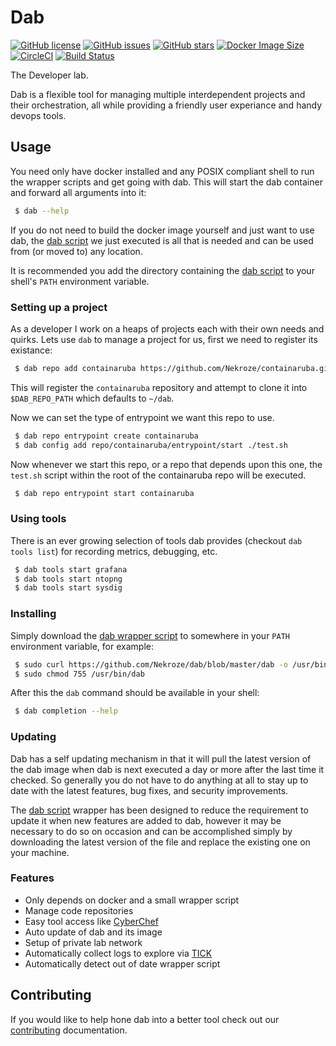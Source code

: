 # Dab

[![GitHub license](https://img.shields.io/github/license/Nekroze/dab.svg)](https://github.com/Nekroze/dab/blob/master/LICENSE) [![GitHub issues](https://img.shields.io/github/issues/Nekroze/dab.svg)](https://github.com/Nekroze/dab/issues) [![GitHub stars](https://img.shields.io/github/stars/Nekroze/dab.svg)](https://github.com/Nekroze/dab/stargazers) [![Docker Image Size](https://images.microbadger.com/badges/image/nekroze/dab.svg)](https://microbadger.com/images/nekroze/dab "Get your own image badge on microbadger.com") [![CircleCI](https://circleci.com/gh/Nekroze/dab.svg?style=svg)](https://circleci.com/gh/Nekroze/dab) [![Build Status](https://travis-ci.org/Nekroze/dab.svg?branch=master)](https://travis-ci.org/Nekroze/dab)

The Developer lab.

Dab is a flexible tool for managing multiple interdependent projects and their orchestration, all while providing a friendly user experiance and handy devops tools.

## Usage

You need only have docker installed and any POSIX compliant shell to run the wrapper scripts and get going with dab. This will start the dab container and forward all arguments into it:

```bash
 $ dab --help
```

If you do not need to build the docker image yourself and just want to use dab, the [dab script][1] we just executed is all that is needed and can be used from (or moved to) any location.

It is recommended you add the directory containing the [dab script][1] to your shell's `PATH` environment variable.

### Setting up a project

As a developer I work on a heaps of projects each with their own needs and quirks. Lets use `dab` to manage a project for us, first we need to register its existance:

```bash
 $ dab repo add containaruba https://github.com/Nekroze/containaruba.git
```

This will register the `containaruba` repository and attempt to clone it into `$DAB_REPO_PATH` which defaults to `~/dab`.

Now we can set the type of entrypoint we want this repo to use.

```bash
 $ dab repo entrypoint create containaruba
 $ dab config add repo/containaruba/entrypoint/start ./test.sh
```

Now whenever we start this repo, or a repo that depends upon this one, the `test.sh` script within the root of the containaruba repo will be executed.

```bash
 $ dab repo entrypoint start containaruba
```

### Using tools

There is an ever growing selection of tools dab provides (checkout `dab tools list`) for recording metrics, debugging, etc.

```bash
 $ dab tools start grafana
 $ dab tools start ntopng
 $ dab tools start sysdig
```

### Installing

Simply download the [dab wrapper script][1] to somewhere in your `PATH` environment variable, for example:

```bash
 $ sudo curl https://github.com/Nekroze/dab/blob/master/dab -o /usr/bin/dab
 $ sudo chmod 755 /usr/bin/dab
```

After this the `dab` command should be available in your shell:

```bash
 $ dab completion --help
```

### Updating

Dab has a self updating mechanism in that it will pull the latest version of the dab image when dab is next executed a day or more after the last time it checked. So generally you do not have to do anything at all to stay up to date with the latest features, bug fixes, and security improvements.

The [dab script][1] wrapper has been designed to reduce the requirement to update it when new features are added to dab, however it may be necessary to do so on occasion and can be accomplished simply by downloading the latest version of the file and replace the existing one on your machine.


### Features

- Only depends on docker and a small wrapper script
- Manage code repositories
- Easy tool access like [CyberChef](https://gchq.github.io/CyberChef/)
- Auto update of dab and its image
- Setup of private lab network
- Automatically collect logs to explore via [TICK][3]
- Automatically detect out of date wrapper script

## Contributing

If you would like to help hone dab into a better tool check out our [contributing][2] documentation.


[1]: https://github.com/Nekroze/dab/blob/master/dab
[2]: https://github.com/Nekroze/dab/blob/master/CONTRIBUTING.md
[3]: https://www.influxdata.com/time-series-platform/
